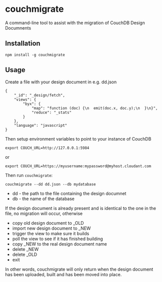 # couchmigrate

A command-line tool to assist with the migration of CouchDB Design Documnents

## Installation

    npm install -g couchmigrate
    
## Usage

Create a file with your design document in e.g. dd.json

    {
        "_id": "_design/fetch",
        "views": {
            "byx": {
                "map": "function (doc) {\n  emit(doc.x, doc.y);\n  }\n}",
                "reduce": "_stats"
            }
        },
        "language": "javascript"
    }

Then setup environment variables to point to your instance of CouchDB

    export COUCH_URL=http://127.0.0.1:5984
  
or

    export COUCH_URL=https://myusername:mypassword@myhost.cloudant.com

Then run `couchmigrate`:

    couchmigrate --dd dd.json --db mydatabase

* dd - the path to the file containing the design documnet
* db - the name of the database

If the design document is already present and is identical to the one in the file, no migration will occur, otherwise

* copy old design document to _OLD
* import new design document to _NEW
* trigger the view to make sure it builds
* poll the view to see if it has finished building
* copy _NEW to the real design document name
* delete _NEW 
* delete _OLD
* exit

In other words, couchmigrate will only return when the design document has been uploaded, built and has been moved into place.
